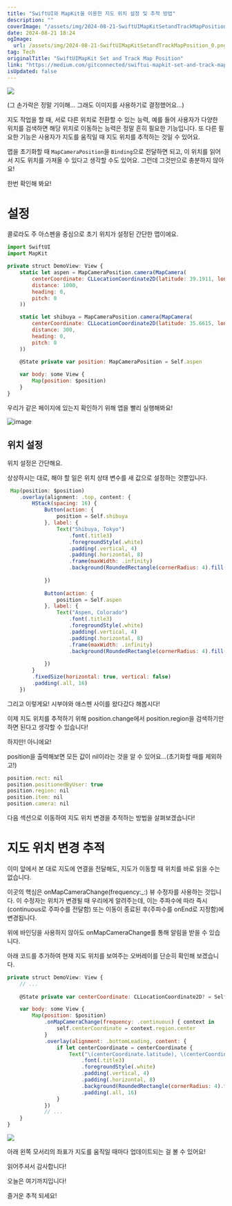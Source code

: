 ```yaml
---
title: "SwiftUI와 MapKit을 이용한 지도 위치 설정 및 추적 방법"
description: ""
coverImage: "/assets/img/2024-08-21-SwiftUIMapKitSetandTrackMapPosition_0.png"
date: 2024-08-21 18:24
ogImage: 
  url: /assets/img/2024-08-21-SwiftUIMapKitSetandTrackMapPosition_0.png
tag: Tech
originalTitle: "SwiftUIMapKit Set and Track Map Position"
link: "https://medium.com/gitconnected/swiftui-mapkit-set-and-track-map-position-5b1c5bf8a741"
isUpdated: false
---
```




<img src="/assets/img/2024-08-21-SwiftUIMapKitSetandTrackMapPosition_0.png" />

(그 손가락은 정말 기이해... 그래도 이미지를 사용하기로 결정했어요...)

지도 작업을 할 때, 서로 다른 위치로 전환할 수 있는 능력, 예를 들어 사용자가 다양한 위치를 검색하면 해당 위치로 이동하는 능력은 정말 흔히 필요한 기능입니다. 또 다른 필요한 기능은 사용자가 지도를 움직일 때 지도 위치를 추적하는 것일 수 있어요.

맵을 초기화할 때 `MapCameraPosition`을 `Binding`으로 전달하면 되고, 이 위치를 읽어서 지도 위치를 가져올 수 있다고 생각할 수도 있어요. 그런데 그것만으로 충분하지 않아요!


<div class="content-ad"></div>

한번 확인해 봐요!

# 설정

콜로라도 주 아스펜을 중심으로 초기 위치가 설정된 간단한 맵이에요.

```js
import SwiftUI
import MapKit

private struct DemoView: View {
    static let aspen = MapCameraPosition.camera(MapCamera(
        centerCoordinate: CLLocationCoordinate2D(latitude: 39.1911, longitude: -106.817535),
        distance: 1000,
        heading: 0,
        pitch: 0
    ))

    static let shibuya = MapCameraPosition.camera(MapCamera(
        centerCoordinate: CLLocationCoordinate2D(latitude: 35.6615, longitude: 139.703),
        distance: 300,
        heading: 0,
        pitch: 0
    ))
       
    @State private var position: MapCameraPosition = Self.aspen

    var body: some View {
        Map(position: $position)
    }
}
```

<div class="content-ad"></div>

우리가 같은 페이지에 있는지 확인하기 위해 앱을 빨리 실행해봐요!

![image](/assets/img/2024-08-21-SwiftUIMapKitSetandTrackMapPosition_1.png)

## 위치 설정

위치 설정은 간단해요.

<div class="content-ad"></div>

상상하시는 대로, 해야 할 일은 위치 상태 변수를 새 값으로 설정하는 것뿐입니다.

```js
 Map(position: $position)
    .overlay(alignment: .top, content: {
        HStack(spacing: 16) {
            Button(action: {
                position = Self.shibuya
            }, label: {
                Text("Shibuya, Tokyo")
                    .font(.title3)
                    .foregroundStyle(.white)
                    .padding(.vertical, 4)
                    .padding(.horizontal, 8)
                    .frame(maxWidth: .infinity)
                    .background(RoundedRectangle(cornerRadius: 4).fill(.gray))
                    
            })
            
            Button(action: {
                position = Self.aspen
            }, label: {
                Text("Aspen, Colorado")
                    .font(.title3)
                    .foregroundStyle(.white)
                    .padding(.vertical, 4)
                    .padding(.horizontal, 8)
                    .frame(maxWidth: .infinity)
                    .background(RoundedRectangle(cornerRadius: 4).fill(.gray))
                    
            })
        }
        .fixedSize(horizontal: true, vertical: false)
        .padding(.all, 16)
    })
```

그리고 이렇게요! 시부야와 애스펜 사이를 왔다갔다 해봅시다!

<div class="content-ad"></div>

이제 지도 위치를 추적하기 위해 position.change에서 position.region을 검색하기만 하면 된다고 생각할 수 있습니다!

하지만! 아니에요!

position을 출력해보면 모든 값이 nil이라는 것을 알 수 있어요...(초기화할 때를 제외하고!)

```js
position.rect: nil
position.positionedByUser: true
position.region: nil
position.item: nil
position.camera: nil
```

<div class="content-ad"></div>

다음 섹션으로 이동하여 지도 위치 변경을 추적하는 방법을 살펴보겠습니다!

# 지도 위치 변경 추적

이미 앞에서 본 대로 지도에 연결을 전달해도, 지도가 이동할 때 위치를 바로 읽을 수는 없습니다.

이곳의 핵심은 onMapCameraChange(frequency:_:) 뷰 수정자를 사용하는 것입니다. 이 수정자는 위치가 변경될 때 우리에게 알려주는데, 이는 주파수에 따라 즉시(continuous로 주파수를 전달함) 또는 이동이 종료된 후(주파수를 onEnd로 지정함)에 변경됩니다.

<div class="content-ad"></div>

위에 바인딩을 사용하지 않아도 onMapCameraChange를 통해 알림을 받을 수 있습니다.

아래 코드를 추가하여 현재 지도 위치를 보여주는 오버레이를 단순히 확인해 보겠습니다.

```js
private struct DemoView: View {
    // ...
    
    @State private var centerCoordinate: CLLocationCoordinate2D? = Self.aspen.camera?.centerCoordinate

    var body: some View {
        Map(position: $position)
            .onMapCameraChange(frequency: .continuous) { context in
                self.centerCoordinate = context.region.center
            }
            .overlay(alignment: .bottomLeading, content: {
                if let centerCoordinate = centerCoordinate {
                    Text("\(centerCoordinate.latitude), \(centerCoordinate.longitude)")
                        .font(.title3)
                        .foregroundStyle(.white)
                        .padding(.vertical, 4)
                        .padding(.horizontal, 8)
                        .background(RoundedRectangle(cornerRadius: 4).fill(.gray))
                        .padding(.all, 16)
                }
            })
            // ...
    }
}
```

<img src="https://miro.medium.com/v2/resize:fit:500/1*x-xgTxeWMOvquSXIh3qJaw.gif" />

<div class="content-ad"></div>

아래 왼쪽 모서리의 좌표가 지도를 움직일 때마다 업데이트되는 걸 볼 수 있어요!

읽어주셔서 감사합니다!

오늘은 여기까지입니다!

즐거운 추적 되세요!